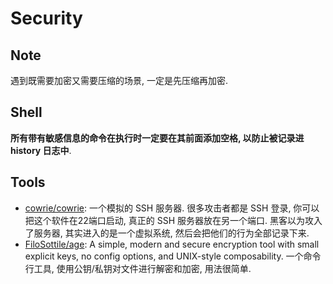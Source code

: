 # Security

## Note
遇到既需要加密又需要压缩的场景, 一定是先压缩再加密.

## Shell
**所有带有敏感信息的命令在执行时一定要在其前面添加空格, 以防止被记录进 history 日志中**. 

## Tools
* [cowrie/cowrie](https://github.com/cowrie/cowrie): 一个模拟的 SSH 服务器. 很多攻击者都是 SSH 登录, 你可以把这个软件在22端口启动, 真正的 SSH 服务器放在另一个端口. 黑客以为攻入了服务器, 其实进入的是一个虚拟系统, 然后会把他们的行为全部记录下来.
* [FiloSottile/age](https://github.com/FiloSottile/age): A simple, modern and secure encryption tool with small explicit keys, no config options, and UNIX-style composability. 一个命令行工具, 使用公钥/私钥对文件进行解密和加密, 用法很简单.